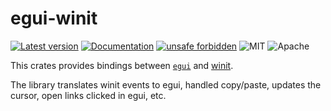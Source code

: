 # egui-winit

[![Latest version](https://img.shields.io/crates/v/egui-winit.svg)](https://crates.io/crates/egui-winit)
[![Documentation](https://docs.rs/egui-winit/badge.svg)](https://docs.rs/egui-winit)
[![unsafe forbidden](https://img.shields.io/badge/unsafe-forbidden-success.svg)](https://github.com/rust-secure-code/safety-dance/)
![MIT](https://img.shields.io/badge/license-MIT-blue.svg)
![Apache](https://img.shields.io/badge/license-Apache-blue.svg)

This crates provides bindings between [`egui`](https://github.com/emilk/egui) and [winit](https://crates.io/crates/winit).

The library translates winit events to egui, handled copy/paste, updates the cursor, open links clicked in egui, etc.
